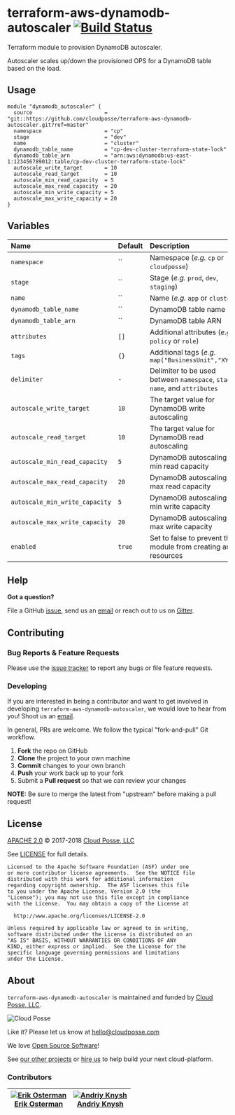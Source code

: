 # terraform-aws-dynamodb-autoscaler [![Build Status](https://travis-ci.org/cloudposse/terraform-aws-dynamodb-autoscaler.svg?branch=master)](https://travis-ci.org/cloudposse/terraform-aws-dynamodb-autoscaler)

Terraform module to provision DynamoDB autoscaler.

Autoscaler scales up/down the provisioned OPS for a DynamoDB table based on the load.


## Usage

```hcl
module "dynamodb_autoscaler" {
  source                       = "git::https://github.com/cloudposse/terraform-aws-dynamodb-autoscaler.git?ref=master"
  namespace                    = "cp"
  stage                        = "dev"
  name                         = "cluster"
  dynamodb_table_name          = "cp-dev-cluster-terraform-state-lock"
  dynamodb_table_arn           = "arn:aws:dynamodb:us-east-1:123456789012:table/cp-dev-cluster-terraform-state-lock"
  autoscale_write_target       = 10
  autoscale_read_target        = 10
  autoscale_min_read_capacity  = 5
  autoscale_max_read_capacity  = 20
  autoscale_min_write_capacity = 5
  autoscale_max_write_capacity = 20
}
```


## Variables

|  Name                            |  Default     |  Description                                                                    | Required |
|:---------------------------------|:-------------|:--------------------------------------------------------------------------------|:--------:|
| `namespace`                      | ``           | Namespace (_e.g._ `cp` or `cloudposse`)                                         | Yes      |
| `stage`                          | ``           | Stage (_e.g._ `prod`, `dev`, `staging`)                                         | Yes      |
| `name`                           | ``           | Name  (_e.g._ `app` or `cluster`)                                               | Yes      |
| `dynamodb_table_name`            | ``           | DynamoDB table name                                                             | Yes      |
| `dynamodb_table_arn`             | ``           | DynamoDB table ARN                                                              | Yes      |
| `attributes`                     | `[]`         | Additional attributes (_e.g._ `policy` or `role`)                               | No       |
| `tags`                           | `{}`         | Additional tags  (_e.g._ `map("BusinessUnit","XYZ")`                            | No       |
| `delimiter`                      | `-`          | Delimiter to be used between `namespace`, `stage`, `name`, and `attributes`     | No       |
| `autoscale_write_target`         | `10`         | The target value for DynamoDB write autoscaling                                 | No       |
| `autoscale_read_target`          | `10`         | The target value for DynamoDB read autoscaling                                  | No       |
| `autoscale_min_read_capacity`    | `5`          | DynamoDB autoscaling min read capacity                                          | No       |
| `autoscale_max_read_capacity`    | `20`         | DynamoDB autoscaling max read capacity                                          | No       |
| `autoscale_min_write_capacity`   | `5`          | DynamoDB autoscaling min write capacity                                         | No       |
| `autoscale_max_write_capacity`   | `20`         | DynamoDB autoscaling max write capacity                                         | No       |
| `enabled`                        | `true`       | Set to false to prevent the module from creating any resources                  | No       |



## Help

**Got a question?**

File a GitHub [issue](https://github.com/cloudposse/terraform-aws-dynamodb-autoscaler/issues), send us an [email](mailto:hello@cloudposse.com) or reach out to us on [Gitter](https://gitter.im/cloudposse/).


## Contributing

### Bug Reports & Feature Requests

Please use the [issue tracker](https://github.com/cloudposse/terraform-aws-dynamodb-autoscaler/issues) to report any bugs or file feature requests.

### Developing

If you are interested in being a contributor and want to get involved in developing `terraform-aws-dynamodb-autoscaler`, we would love to hear from you! Shoot us an [email](mailto:hello@cloudposse.com).

In general, PRs are welcome. We follow the typical "fork-and-pull" Git workflow.

 1. **Fork** the repo on GitHub
 2. **Clone** the project to your own machine
 3. **Commit** changes to your own branch
 4. **Push** your work back up to your fork
 5. Submit a **Pull request** so that we can review your changes

**NOTE:** Be sure to merge the latest from "upstream" before making a pull request!


## License

[APACHE 2.0](LICENSE) © 2017-2018 [Cloud Posse, LLC](https://cloudposse.com)

See [LICENSE](LICENSE) for full details.

    Licensed to the Apache Software Foundation (ASF) under one
    or more contributor license agreements.  See the NOTICE file
    distributed with this work for additional information
    regarding copyright ownership.  The ASF licenses this file
    to you under the Apache License, Version 2.0 (the
    "License"); you may not use this file except in compliance
    with the License.  You may obtain a copy of the License at

      http://www.apache.org/licenses/LICENSE-2.0

    Unless required by applicable law or agreed to in writing,
    software distributed under the License is distributed on an
    "AS IS" BASIS, WITHOUT WARRANTIES OR CONDITIONS OF ANY
    KIND, either express or implied.  See the License for the
    specific language governing permissions and limitations
    under the License.


## About

`terraform-aws-dynamodb-autoscaler` is maintained and funded by [Cloud Posse, LLC][website].

![Cloud Posse](https://cloudposse.com/logo-300x69.png)


Like it? Please let us know at <hello@cloudposse.com>

We love [Open Source Software](https://github.com/cloudposse/)!

See [our other projects][community]
or [hire us][hire] to help build your next cloud-platform.

  [website]: http://cloudposse.com/
  [community]: https://github.com/cloudposse/
  [hire]: http://cloudposse.com/contact/

### Contributors


| [![Erik Osterman][erik_img]][erik_web]<br/>[Erik Osterman][erik_web] | [![Andriy Knysh][andriy_img]][andriy_web]<br/>[Andriy Knysh][andriy_web] |
|-------------------------------------------------------|------------------------------------------------------------------|

  [erik_img]: http://s.gravatar.com/avatar/88c480d4f73b813904e00a5695a454cb?s=144
  [erik_web]: https://github.com/osterman/
  [andriy_img]: https://avatars0.githubusercontent.com/u/7356997?v=4&u=ed9ce1c9151d552d985bdf5546772e14ef7ab617&s=144
  [andriy_web]: https://github.com/aknysh/
